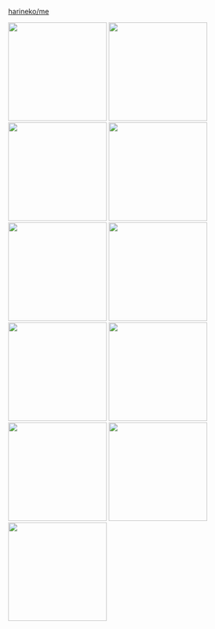 [harineko/me](https://harineko0.github.io/me/)

<p float="middle">
  <img src="https://github.com/SAWARATSUKI/ServiceLogos/blob/main/C/C.png?raw=true" width="200" />
  <img src="https://github.com/SAWARATSUKI/ServiceLogos/blob/main/Figma/Figma.png?raw=true" width="200" /> 
  <img src="https://github.com/SAWARATSUKI/ServiceLogos/blob/main/Flutter/FlutterTransparent.png?raw=true" width="200" />
  <img src="https://github.com/SAWARATSUKI/ServiceLogos/blob/main/Html/HTML.png?raw=true" width="200" />
  <img src="https://github.com/SAWARATSUKI/ServiceLogos/blob/main/CSS%E5%AE%8C%E5%85%A8%E3%81%AB%E7%90%86%E8%A7%A3%E3%81%97%E3%81%9F/CSS%E5%AE%8C%E5%85%A8%E3%81%AB%E7%90%86%E8%A7%A3%E3%81%97%E3%81%9F.png?raw=true" width="200" />
  <img src="https://github.com/SAWARATSUKI/ServiceLogos/blob/main/Java/Java.png?raw=true" width="200" />
  <img src="https://github.com/SAWARATSUKI/ServiceLogos/blob/main/Next.js/Next.js.png?raw=true" width="200" />
  <img src="https://github.com/SAWARATSUKI/ServiceLogos/blob/main/Node.js/Node.js.png?raw=true" width="200" />
  <img src="https://github.com/SAWARATSUKI/ServiceLogos/blob/main/React/React.png?raw=true" width="200" />
  <img src="https://github.com/SAWARATSUKI/ServiceLogos/blob/main/Tailwindcss/Tailwindcss6.png?raw=true" width="200" />
  <img src="https://github.com/SAWARATSUKI/ServiceLogos/blob/main/TypeScript/TypeScript.png?raw=true" width="200" />
</p>
